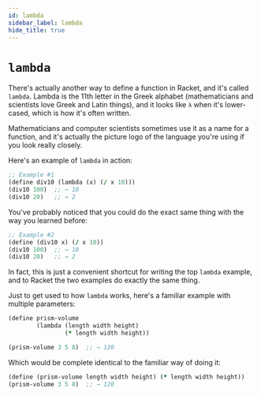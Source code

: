 ```yaml
---
id: lambda
sidebar_label: lambda
hide_title: true
---
```


# `lambda`

There's actually another way to define a function in Racket, and it's called
`lambda`. Lambda is the 11th letter in the Greek alphabet (mathematicians and 
scientists love Greek and Latin things), and it looks like `λ` when it's
lower-cased, which is how it's often written.

Mathematicians and computer scientists sometimes use it as a name for a 
function, and it's actually the picture logo of the language you're using if you
look really closely.

Here's an example of `lambda` in action:

``` clojure
;; Example #1
(define div10 (lambda (x) (/ x 10)))
(div10 100)  ;; → 10
(div10 20)   ;; → 2
```

You've probably noticed that you could do the exact same thing with the way you
learned before:

``` clojure
;; Example #2
(define (div10 x) (/ x 10))
(div10 100)  ;; → 10
(div10 20)   ;; → 2
```

In fact, this is just a convenient shortcut for writing the top `lambda`
example, and to Racket the two examples do exactly the same thing.

Just to get used to how `lambda` works, here's a familiar example with multiple
parameters:

``` clojure
(define prism-volume 
        (lambda (length width height) 
                (* length width height))

(prism-volume 3 5 8)  ;; → 120
```

Which would be complete identical to the familiar way of doing it:

``` clojure
(define (prism-volume length width height) (* length width height))
(prism-volume 3 5 8)  ;; → 120
```
